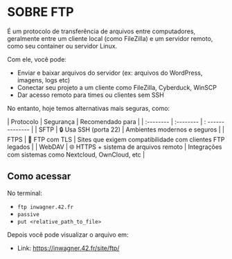 # SOBRE FTP

É um protocolo de transferência de arquivos entre computadores, geralmente entre um cliente local (como FileZilla) e um servidor remoto, como seu container ou servidor Linux.

Com ele, você pode:

- Enviar e baixar arquivos do servidor (ex: arquivos do WordPress, imagens, logs etc)
- Conectar seu projeto a um cliente como FileZilla, Cyberduck, WinSCP
- Dar acesso remoto para times ou clientes sem SSH

No entanto, hoje temos alternativas mais seguras, como:

| Protocolo | Segurança | Recomendado para |
| :-------- | :-------- | : -------------- |
| SFTP | 🔒 Usa SSH (porta 22) | Ambientes modernos e seguros |
| FTPS | 🔐 FTP com TLS | Sites que exigem compatibilidade com clientes FTP legados |
| WebDAV | 🌐 HTTPS + sistema de arquivos remoto | Integrações com sistemas como Nextcloud, OwnCloud, etc |

## Como acessar

No terminal:

- `ftp inwagner.42.fr`
- `passive`
- `put <relative_path_to_file>`

Depois você pode visualizar o arquivo em:

- Link: https://inwagner.42.fr/site/ftp/
